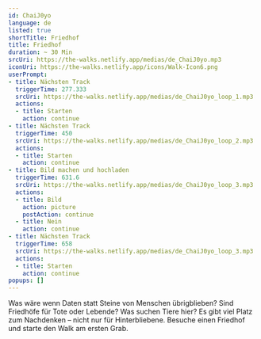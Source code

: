 ```yaml
---
id: ChaiJ0yo
language: de
listed: true
shortTitle: Friedhof
title: Friedhof
duration: ~ 30 Min
srcUri: https://the-walks.netlify.app/medias/de_ChaiJ0yo.mp3
iconUri: https://the-walks.netlify.app/icons/Walk-Icon6.png
userPrompt:
- title: Nächsten Track
  triggerTime: 277.333
  srcUri: https://the-walks.netlify.app/medias/de_ChaiJ0yo_loop_1.mp3
  actions:
  - title: Starten
    action: continue
- title: Nächsten Track
  triggerTime: 450
  srcUri: https://the-walks.netlify.app/medias/de_ChaiJ0yo_loop_2.mp3
  actions:
  - title: Starten
    action: continue
- title: Bild machen und hochladen
  triggerTime: 631.6
  srcUri: https://the-walks.netlify.app/medias/de_ChaiJ0yo_loop_3.mp3
  actions:
  - title: Bild
    action: picture
    postAction: continue
  - title: Nein
    action: continue
- title: Nächsten Track
  triggerTime: 658
  srcUri: https://the-walks.netlify.app/medias/de_ChaiJ0yo_loop_3.mp3
  actions:
  - title: Starten
    action: continue
popups: []
---
```

Was wäre wenn Daten statt Steine von Menschen übrigblieben? Sind Friedhöfe für Tote oder Lebende? Was suchen Tiere hier? Es gibt viel Platz zum Nachdenken – nicht nur für Hinterbliebene. Besuche einen Friedhof und starte den Walk am ersten Grab. 
